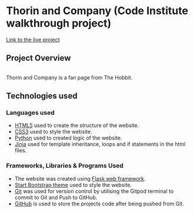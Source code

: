 # Thorin and Company (Code Institute walkthrough project)

[Link to the live project](https://thorin-and-company-flask-ip.herokuapp.com/)

## Project Overview

![]()

Thorin and Company is a fan page from The Hobbit.

## Technologies used

### Languages used

* [HTML5](https://en.wikipedia.org/wiki/HTML5) used to create the structure of the website.
* [CSS3](https://en.wikipedia.org/wiki/CSS) used to style the website.
* [Python](https://en.wikipedia.org/wiki/Python_(programming_language)) used to created logic of the website.
* [Jinja](https://en.wikipedia.org/wiki/Jinja_(template_engine)) used for template inheritance, loops and if statements in the html files.

### Frameworks, Libraries & Programs Used

* The website was created using [Flask web framework](https://palletsprojects.com/p/flask/).
* [Start Bootstrap theme](https://startbootstrap.com/) used to style the website.
* [Git](https://git-scm.com/) was used for version control by utilising the Gitpod terminal to commit to Git and Push to GitHub.
* [GitHub](https://github.com/) is used to store the projects code after being pushed from Git.
